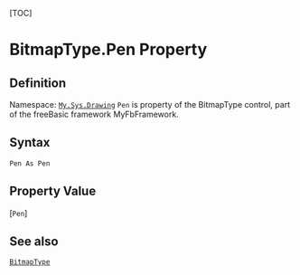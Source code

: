 [TOC]
# BitmapType.Pen Property

## Definition
Namespace: [`My.Sys.Drawing`](My.Sys.Drawing.md)
`Pen` is property of the BitmapType control, part of the freeBasic framework MyFbFramework.
## Syntax
```freeBasic
Pen As Pen
```
## Property Value
[`Pen`]
## See also
[`BitmapType`](BitmapType.md)
